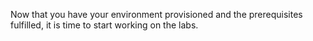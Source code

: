 
Now that you have your environment provisioned and the prerequisites fulfilled, it is time to start working on the labs.
